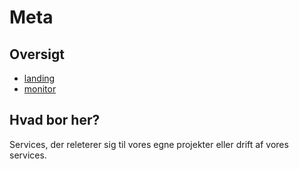 # Meta

## Oversigt

* [landing](landing/README.md)
* [monitor](https://github.com/frederiksberg/monitoring-master/blob/master/README.md)

## Hvad bor her?

Services, der releterer sig til vores egne projekter eller drift af vores services.
